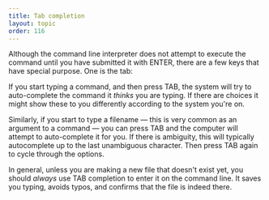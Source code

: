 ```yaml
---
title: Tab completion
layout: topic
order: 116
---
```



Although the command line interpreter does not attempt to execute the command
until you have submitted it with ENTER, there are a few keys that have special purpose. One is the tab:

If you start typing a command, and then press TAB, the system will try to 
auto-complete the command it _thinks_ you are typing. If there are choices it might show these to you differently according to the system you're on.

Similarly, if you start to type a filename — this is very common as an argument to a command — you can press TAB and the computer will attempt to auto-complete it for you. If there is ambiguity, this will typically autocomplete up to the last unambiguous character. Then press TAB again to cycle through the options.

In general, unless you are making a new file that doesn't exist yet, you should
_always_ use TAB completion to enter it on the command line. It saves you typing, avoids typos, and confirms that the file is indeed there.

